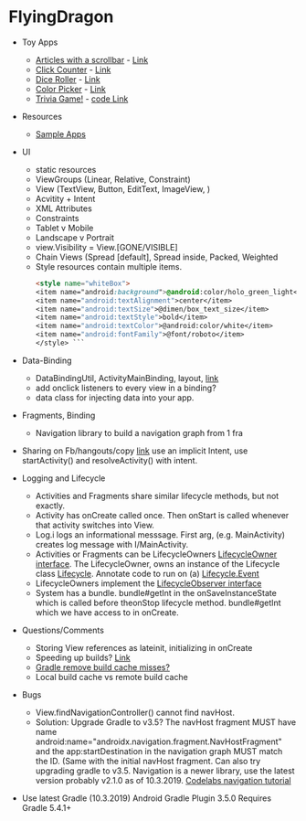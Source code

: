 # FlyingDragon

* Toy Apps
  - [Articles with a scrollbar](https://lh3.googleusercontent.com/-9v5kYyPjA9E/XZTOzw-KFrI/AAAAAAAAINw/0L-_S1ghGF0I70FBV_JqIBSNJL6koojJwCK8BGAsYHg/s0/2019-10-02.png) - [Link](https://codelabs.developers.google.com/codelabs/kotlin-android-training-linear-layout/index.html?index=..%2F..android-kotlin-fundamentals#1)
  - [Click Counter](https://lh3.googleusercontent.com/-L5lU3tmGTYM/XZTPDyOFpkI/AAAAAAAAIN4/CerE5A-5STwxFcrTXSbUFBzpGHU_qOgrQCK8BGAsYHg/s0/2019-10-02.png) - [Link](https://codelabs.developers.google.com/codelabs/android-training-layout-editor-part-a/index.html?index=..%2F..android-training#1)
  - [Dice Roller](https://lh3.googleusercontent.com/-BBTL_IfKlIM/XZUk7n17OlI/AAAAAAAAIOk/atPN8UOE6GcltWefdEpYO1_G4IHR2Zo4wCK8BGAsYHg/s0/2019-10-02.png) - [Link](https://codelabs.developers.google.com/codelabs/kotlin-android-training-images-compat/index.html?index=..%2F..android-kotlin-fundamentals#1)
  - [Color Picker](https://lh3.googleusercontent.com/-3135Ax2NMGk/XZUk8JzwllI/AAAAAAAAIOo/m2SMsxP0jbESLSy_ynl5z8ynnD0sJtUeQCK8BGAsYHg/s0/2019-10-02.png) - [Link](https://codelabs.developers.google.com/codelabs/kotlin-android-training-constraint-layout/index.html?index=..%2F..android-kotlin-fundamentals#1)
  - [Trivia Game!](https://lh3.googleusercontent.com/-WDNXGUrTlxs/XZY96b_h5EI/AAAAAAAAIPY/OdgKQF0G42ksqjq-7Zi4SneJQ81lTUuTACK8BGAsYHg/s0/2019-10-03.png) - [code Link](AndroidTrivia-Starter)

* Resources 
  - [Sample Apps](https://github.com/googlesamples)

* UI
  - static resources
  - ViewGroups (Linear, Relative, Constraint)
  - View (TextView, Button, EditText, ImageView, )
  - Acvitity + Intent
  - XML Attributes 
  - Constraints 
  - Tablet v Mobile 
  - Landscape v Portrait
  - view.Visibility = View.[GONE/VISIBLE]
  - Chain Views (Spread [default], Spread inside, Packed, Weighted
  - Style resources contain multiple items.
     ```html
     <style name="whiteBox">
     <item name="android:background">@android:color/holo_green_light</item>
     <item name="android:textAlignment">center</item>
     <item name="android:textSize">@dimen/box_text_size</item>
     <item name="android:textStyle">bold</item>
     <item name="android:textColor">@android:color/white</item>
     <item name="android:fontFamily">@font/roboto</item>
     </style> ```
 
 * Data-Binding
   - DataBindingUtil, ActivityMainBinding, layout, [link](https://codelabs.developers.google.com/codelabs/kotlin-android-training-data-binding-basics/index.html?index=..%2F..android-kotlin-fundamentals#2)
   - add onclick listeners to every view in a binding?
   - data class for injecting data into your app.
   
 * Fragments, Binding 
   - Navigation library to build a navigation graph from 1 fra  
   
 * Sharing on Fb/hangouts/copy [link](https://codelabs.developers.google.com/codelabs/kotlin-android-training-start-external-activity/index.html?index=..%2F..android-kotlin-fundamentals#4)  use an implicit Intent, use startActivity() and resolveActivity() with intent.
 
 * Logging and Lifecycle
   - Activities and Fragments share similar lifecycle methods, but not exactly.
   - Activity has onCreate called once.  Then onStart is called whenever that activity switches into View.
   - Log.i logs an informational messsage.  First arg, (e.g. MainActivity) creates log message with I/MainActivity.
   - Activities or Fragments can be LifecycleOwners [LifecycleOwner interface](https://developer.android.com/reference/android/arch/lifecycle/LifecycleOwner).  The LifecycleOwner, owns an instance of the Lifecycle class [Lifecycle](https://developer.android.com/reference/android/arch/lifecycle/Lifecycle.html).  Annotate code to run on (a)  [Lifecycle.Event](https://developer.android.com/reference/android/arch/lifecycle/Lifecycle.Event.html)
   - LifecycleOwners implement the [LifecycleObserver interface](https://developer.android.com/reference/android/arch/lifecycle/LifecycleObserver)
   - System has a bundle.  bundle#getInt in the onSaveInstanceState which is called before theonStop lifecycle method.  bundle#getInt which we have access to in onCreate.
   
 * Questions/Comments 
   - Storing View references as lateinit, initializing in onCreate
   - Speeding up builds? [Link](https://buck.build/)
   - [Gradle remove build cache misses?](https://www.youtube.com/watch?v=2frfDMJwvf4&feature=youtu.be&t=384)
   - Local build cache vs remote build cache 
   
   
  * Bugs
    - View.findNavigationController() cannot find navHost.  
    - Solution: Upgrade Gradle to v3.5?  The navHost fragment MUST have name android:name="androidx.navigation.fragment.NavHostFragment" and the app:startDestination in the navigation graph MUST match the ID.  (Same with the initial navHost fragment.  Can also try upgrading gradle to v3.5.  Navigation is a newer library, use the latest version probably v2.1.0 as of 10.3.2019. [Codelabs navigation tutorial](https://codelabs.developers.google.com/codelabs/kotlin-android-training-add-navigation/index.html?index=..%2F..android-kotlin-fundamentals#3)  
   
   - Use latest Gradle (10.3.2019) Android Gradle Plugin    3.5.0 Requires Gradle 5.4.1+
  
  

